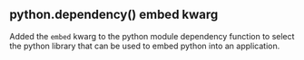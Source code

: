 ## python.dependency() embed kwarg

Added the `embed` kwarg to the python module dependency function to select
the python library that can be used to embed python into an application.
